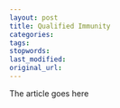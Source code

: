 ```yaml
---
layout: post
title: Qualified Immunity
categories:
tags:
stopwords:
last_modified:
original_url: 
---
```


The article goes here

